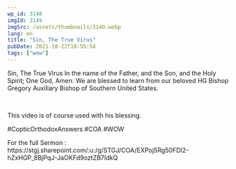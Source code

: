```yaml
---
wp_id: 3148
imgId: 3149
imgSrc: /assets/thumbnails/3149.webp
lang: en
title: "Sin, The True Virus"
pubDate: 2021-10-22T10:55:54
tags: ["wow"]
---
```


<!-- page: 6 -->

<p>Sin, The True Virus In the name of the Father, and the Son, and the Holy Spirit; One God, Amen. We are blessed to learn from our beloved HG Bishop Gregory Auxiliary Bishop of Southern United States.</p>
<p>&nbsp;</p>
<p>This video is of course used with his blessing.</p>
<p>#CopticOrthodoxAnswers #COA #WOW</p>
<p>For the full Sermon : https://stgj.sharepoint.com/:u:/g/STGJ/COA/EXPoj5Rg50FDl2-hZxHGP_8BjPqJ-JaOKFd9oztZB7IdkQ</p>
